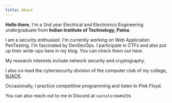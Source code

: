 ```yaml
---
title: About
---
```


**Hello there**, I'm a 2nd year Electrical and Electronics Engineering undergraduate from **Indian Institute of Technology, Patna**.

I am a security enthusiast. I'm currently working on Web Application PenTesting. I'm fascinated by DevSecOps. I participate in CTFs and also put up their write-ups here in my blog. You can check them out here.

My research interests include network security and cryptography.

I also co-lead the cybersecurity division of the computer club of my college, [NJACK](https://njack.iitp.ac.in).

Occasionally, I practice competitive programming and listen to Pink Floyd.

You can also reach out to me in Discord at `vastolorde#4259`.
